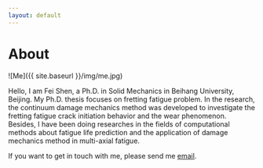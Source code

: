 ```yaml
---
layout: default
---
```


# About

![Me]({{ site.baseurl }}/img/me.jpg)

Hello, I am Fei Shen, a Ph.D. in Solid Mechanics in Beihang University, Beijing. My Ph.D. thesis focuses on fretting fatigue problem. In the research, the continuum damage mechanics method was developed to investigate the fretting fatigue crack initiation behavior and the wear phenomenon. Besides, I have been doing researches in the fields of computational methods about fatigue life prediction and the application of damage mechanics method in multi-axial fatigue.    
  
If you want to get in touch with me, please send me <a class="email" href="mailto:philshenfei@gmail.com">email</a>.